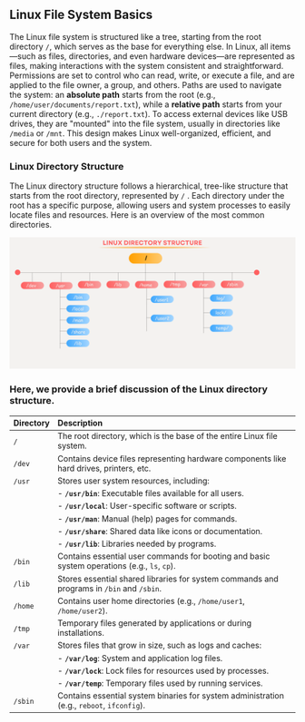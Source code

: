 ## Linux File System Basics

The Linux file system is structured like a tree, starting from the root directory `/`, which serves as the base for everything else. In Linux, all items—such as files, directories, and even hardware devices—are represented as files, making interactions with the system consistent and straightforward. Permissions are set to control who can read, write, or execute a file, and are applied to the file owner, a group, and others. Paths are used to navigate the system: an **absolute path** starts from the root (e.g., `/home/user/documents/report.txt`), while a **relative path** starts from your current directory (e.g., `./report.txt`). To access external devices like USB drives, they are "mounted" into the file system, usually in directories like `/media` or `/mnt`. This design makes Linux well-organized, efficient, and secure for both users and the system.

### Linux Directory Structure

The Linux directory structure follows a hierarchical, tree-like structure that starts from the root directory, represented by `/` . Each directory under the root has a specific purpose, allowing users and system processes to easily locate files and resources. Here is an overview of the most common directories.
<br>

![logo](https://github.com/anik-devops11/Linux/blob/main/images/Linux%20Directory%20Structure.png) <br>

### Here, we provide a brief discussion of the Linux directory structure.

| Directory    |    Description    |
|--------------|:---------------------------------------------------------------------------------------------|
| `/`          | The root directory, which is the base of the entire Linux file system.                       |
| `/dev`       | Contains device files representing hardware components like hard drives, printers, etc.      |
| `/usr`       | Stores user system resources, including:                                                     |
|              | - **`/usr/bin`**: Executable files available for all users.                                  |
|              | - **`/usr/local`**: User-specific software or scripts.                                       |
|              | - **`/usr/man`**: Manual (help) pages for commands.                                          |
|              | - **`/usr/share`**: Shared data like icons or documentation.                                 |
|              | - **`/usr/lib`**: Libraries needed by programs.                                              |
| `/bin`       | Contains essential user commands for booting and basic system operations (e.g., `ls`, `cp`).|
| `/lib`       | Stores essential shared libraries for system commands and programs in `/bin` and `/sbin`.   |
| `/home`      | Contains user home directories (e.g., `/home/user1`, `/home/user2`).                         |
| `/tmp`       | Temporary files generated by applications or during installations.                          |
| `/var`       | Stores files that grow in size, such as logs and caches:                                     |
|              | - **`/var/log`**: System and application log files.                                          |
|              | - **`/var/lock`**: Lock files for resources used by processes.                               |
|              | - **`/var/temp`**: Temporary files used by running services.                                 |
| `/sbin`      | Contains essential system binaries for system administration (e.g., `reboot`, `ifconfig`).  |
